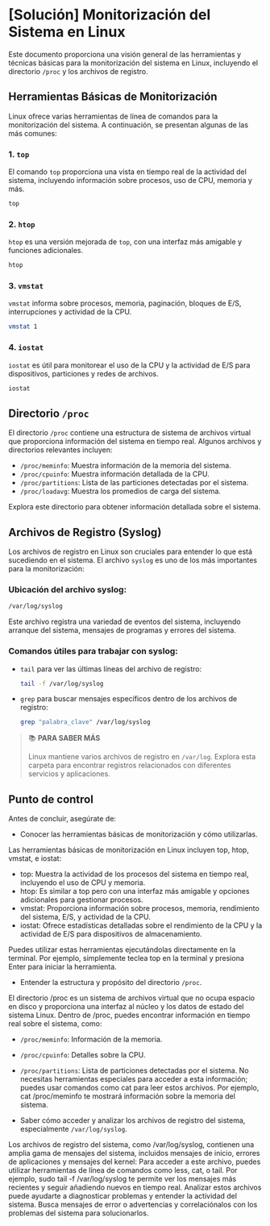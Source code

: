 # [Solución] Monitorización del Sistema en Linux

Este documento proporciona una visión general de las herramientas y técnicas básicas para la monitorización del sistema en Linux, incluyendo el directorio `/proc` y los archivos de registro.

## Herramientas Básicas de Monitorización

Linux ofrece varias herramientas de línea de comandos para la monitorización del sistema. A continuación, se presentan algunas de las más comunes:

### 1. `top`

El comando `top` proporciona una vista en tiempo real de la actividad del sistema, incluyendo información sobre procesos, uso de CPU, memoria y más.

~~~sh
top
~~~

### 2. `htop`

`htop` es una versión mejorada de `top`, con una interfaz más amigable y funciones adicionales.

~~~sh
htop
~~~

### 3. `vmstat`

`vmstat` informa sobre procesos, memoria, paginación, bloques de E/S, interrupciones y actividad de la CPU.

~~~sh
vmstat 1
~~~

### 4. `iostat`

`iostat` es útil para monitorear el uso de la CPU y la actividad de E/S para dispositivos, particiones y redes de archivos.

~~~sh
iostat
~~~

## Directorio `/proc`

El directorio `/proc` contiene una estructura de sistema de archivos virtual que proporciona información del sistema en tiempo real. Algunos archivos y directorios relevantes incluyen:

- `/proc/meminfo`: Muestra información de la memoria del sistema.
- `/proc/cpuinfo`: Muestra información detallada de la CPU.
- `/proc/partitions`: Lista de las particiones detectadas por el sistema.
- `/proc/loadavg`: Muestra los promedios de carga del sistema.

Explora este directorio para obtener información detallada sobre el sistema.

## Archivos de Registro (Syslog)

Los archivos de registro en Linux son cruciales para entender lo que está sucediendo en el sistema. El archivo `syslog` es uno de los más importantes para la monitorización:

### Ubicación del archivo syslog:

~~~sh
/var/log/syslog
~~~

Este archivo registra una variedad de eventos del sistema, incluyendo arranque del sistema, mensajes de programas y errores del sistema.

### Comandos útiles para trabajar con syslog:

- `tail` para ver las últimas líneas del archivo de registro:
  
  ~~~sh
  tail -f /var/log/syslog
  ~~~

- `grep` para buscar mensajes específicos dentro de los archivos de registro:
  
  ~~~sh
  grep "palabra_clave" /var/log/syslog
  ~~~

> :books: **PARA SABER MÁS**
>
> Linux mantiene varios archivos de registro en `/var/log`. Explora esta carpeta para encontrar registros relacionados con diferentes servicios y aplicaciones.

## Punto de control

Antes de concluir, asegúrate de:

- Conocer las herramientas básicas de monitorización y cómo utilizarlas.

Las herramientas básicas de monitorización en Linux incluyen top, htop, vmstat, e iostat:

- top: Muestra la actividad de los procesos del sistema en tiempo real, incluyendo el uso de CPU y memoria.
- htop: Es similar a top pero con una interfaz más amigable y opciones adicionales para gestionar procesos.
- vmstat: Proporciona información sobre procesos, memoria, rendimiento del sistema, E/S, y actividad de la CPU.
- iostat: Ofrece estadísticas detalladas sobre el rendimiento de la CPU y la actividad de E/S para dispositivos de almacenamiento.

Puedes utilizar estas herramientas ejecutándolas directamente en la terminal. Por ejemplo, simplemente teclea top en la terminal y presiona Enter para iniciar la herramienta.

- Entender la estructura y propósito del directorio `/proc`.

El directorio /proc es un sistema de archivos virtual que no ocupa espacio en disco y proporciona una interfaz al núcleo y los datos de estado del sistema Linux. Dentro de /proc, puedes encontrar información en tiempo real sobre el sistema, como:

- `/proc/meminfo`: Información de la memoria.
- `/proc/cpuinfo`: Detalles sobre la CPU.
- `/proc/partitions`: Lista de particiones detectadas por el sistema.
No necesitas herramientas especiales para acceder a esta información; puedes usar comandos como cat para leer estos archivos. Por ejemplo, cat /proc/meminfo te mostrará información sobre la memoria del sistema.

- Saber cómo acceder y analizar los archivos de registro del sistema, especialmente `/var/log/syslog`.

Los archivos de registro del sistema, como /var/log/syslog, contienen una amplia gama de mensajes del sistema, incluidos mensajes de inicio, errores de aplicaciones y mensajes del kernel:
Para acceder a este archivo, puedes utilizar herramientas de línea de comandos como less, cat, o tail. Por ejemplo, sudo tail -f /var/log/syslog te permite ver los mensajes más recientes y seguir añadiendo nuevos en tiempo real.
Analizar estos archivos puede ayudarte a diagnosticar problemas y entender la actividad del sistema. Busca mensajes de error o advertencias y correlaciónalos con los problemas del sistema para solucionarlos.
